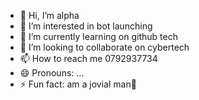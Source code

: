 - 👋 Hi, I’m alpha
- 👀 I’m interested in bot launching
- 🌱 I’m currently learning on github tech
- 💞️ I’m looking to collaborate on cybertech
- 📫 How to reach me 0792937734
- 😄 Pronouns: ...
- ⚡ Fun fact: am a jovial man🤪

<!---
Alpha/Alpha is a ✨ special ✨ repository because its `README.md` (this file) appears on your GitHub profile.
You can click the Preview link to take a look at your changes.
--->
